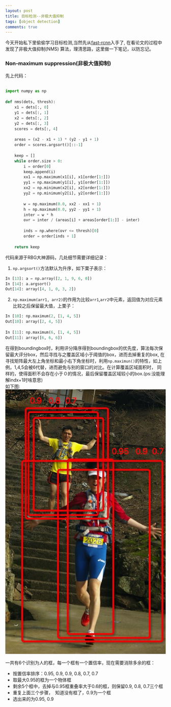 ```yaml
---
layout: post
title: 目标检测--非极大值抑制
tags: [object detection]
comments: true
---
```


今天开始私下里偷偷学习目标检测,当然先从[fast-rcnn](https://github.com/rbgirshick/fast-rcnn)入手了, 在看论文的过程中发现了非极大值抑制(NMS)
算法，理清思路，这里做一下笔记，以防忘记。

### Non-maximum suppression(非极大值抑制)

先上代码：  

```python

import numpy as np

def nms(dets, thresh):
    x1 = dets[:, 0]
    y1 = dets[:, 1]
    x2 = dets[:, 2]
    y2 = dets[:, 3]
    scores = dets[:, 4]

    areas = (x2 - x1 + 1) * (y2 - y1 + 1)
    order = scores.argsort()[::-1]

    keep = []
    while order.size > 0:
        i = order[0]
        keep.append(i)
        xx1 = np.maximum(x1[i], x1[order[1:]])
        yy1 = np.maximum(y1[i], y1[order[1:]])
        xx2 = np.minimum(x2[i], x2[order[1:]])
        yy2 = np.minimum(y2[i], y2[order[1:]])

        w = np.maximum(0.0, xx2 - xx1 + 1)
        h = np.maximum(0.0, yy2 - yy1 + 1)
        inter = w * h
        ovr = inter / (areas[i] + areas[order[1:]] - inter)

        inds = np.where(ovr <= thresh)[0]
        order = order[inds + 1]

    return keep

```
代码来源于RBG大神源码，几处细节需要详细记录：

1. `np.argsort()`方法默认为升序，如下栗子表示：　　


```python
In [13]: a = np.array([2, 1, 9, 6, 0])
In [14]: a.argsort()
Out[14]: array([4, 1, 0, 3, 2])
```  
2. `np.maximum(arr1, arr2)`的作用为比较`arr1`,`arr2`中元素，返回值为对应元素比较之后保留最大值，上栗子：　　


```python
In [10]: np.maximum(2, [1, 4, 5])
Out[10]: array([2, 4, 5])

In [11]: np.maximum(6, [1, 4, 5])
Out[11]: array([6, 6, 6])
```

在得到boundingbox时，利用评分降序得到boundingbox的优先度，算法每次保留最大评分box，然后寻找与之覆盖区域小于阈值的box，进而去掉重复的box,
在寻找矩阵最大左上角坐标和最小右下角坐标时，利用`np.maximun()`的特性，如上例，1,4,5会被6代替，进而避免与别的窗口的对比。在计算覆盖区域面积时，
同样的，使得面积不会存在小于０的情况，最后保留覆盖区域较小的box.(ps:没能理解indx+1时啥意思)  
如下图:  
![nms](../downloads/object_detection/NMS.png)  



一共有6个识别为人的框，每一个框有一个置信率，现在需要消除多余的框：　　

* 按置信率排序：0.95, 0.9, 0.9, 0.8, 0.7, 0.7 
* 取最大0.95的框为一个物体框
* 剩余5个框中，去掉与0.95框重叠率大于0.6的框，则保留0.9, 0.8, 0.7三个框
* 重复上面三个步骤，　知道没有框了，0.9为一个框
* 选出来的为0.95, 0.9
